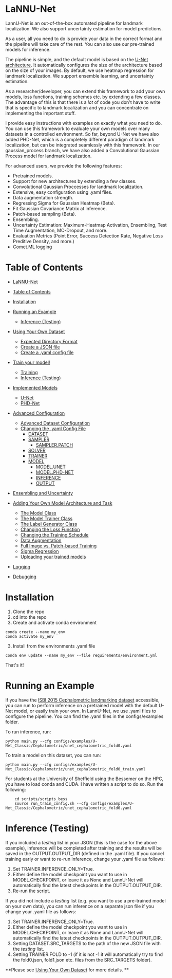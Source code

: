 # LaNNU-Net

LannU-Net is an out-of-the-box automated pipeline for landmark localization. We also support uncertainty estimation for model predictions.

As a user, all you need to do is provide your data in the correct format and the pipeline will take care of the rest. You can also use our pre-trained models for inference.

The pipeline is simple, and the default model is based on the [U-Net architecture](https://link.springer.com/content/pdf/10.1007/978-3-319-24574-4_28.pdf). It automatically configures the size of the architecture based on the size of your images. By default, we use heatmap regression for landmark localization. We support ensemble learning, and uncertainty estimation.

As a researcher/developer, you can extend this framework to add your own models, loss functions, training schemes etc. by extending a few classes. The advantage of this is that there is a *lot* of code you don't have to write that is specific to landmark localization and you can concentrate on implementing the important stuff. 

I provide easy instructions with examples on exactly what you need to do. You can use this framework to evaluate your own models over many datasets in a controlled environment.  So far, beyond U-Net we have also added PHD-Net, which is a completely different paradigm of landmark localization, but can be integrated seamlessly with this framework. In our gaussian_process branch, we have also added a Convolutional Gaussian Process model for landmark localization.




For advanced users, we provide the following features:
- Pretrained models.
- Support for new architectures by extending a few classes.
- Convolutional Gaussian Proccesses for landmark localization.
- Extensive, easy configuration using .yaml files.
- Data augmentation strength.
- Regressing Sigma for Gaussian Heatmap (Beta).
- Fit Gaussian Covariance Matrix at inference.
- Patch-based sampling (Beta).
- Ensembling.
- Uncertainty Estimation: Maximum-Heatmap Activation, Ensembling, Test Time Augmentation, MC-Dropout, and more.
- Evaluation Metrics (Point Error, Success Detection Rate, Negative Loss Preditive Density, and more.)
- Comet.ML logging

# Table of Contents
- [LaNNU-Net](#lannu-net)
- [Table of Contents](#table-of-contents)
- [Installation](#installation)
- [Running an Example](#running-an-example)
  - [Inference (Testing)](#inference-testing)
- [Using Your Own Dataset](documentation/readme/using_own_dataset.md)
  - [Expected Directory Format](documentation/readme/using_own_dataset.md#1-expected-directory-format)
  - [Create a JSON file](documentation/readme/using_own_dataset.md#2-create-a-json-file)
  - [Create a .yaml config file](documentation/readme/using_own_dataset.md#3-create-a-yaml-config-file)
- [Train your model!](documentation/readme/train_own_model.md)
  - [Training](documentation/readme/train_own_model.md#training)
  - [Inference (Testing)](documentation/readme/inference.md)
- [Implemented Models](documentation/readme/implemented_models.md)
  - [U-Net](documentation/readme/implemented_models.md#u-net)
  - [PHD-Net](documentation/readme/implemented_models.md#phd-net)
- [Advanced Configuration](documentation/readme/advanced_yaml_config.md)
  - [Advanced Dataset Configuration](documentation/readme/advanced_yaml_config.md#advanced-dataset-configuration)
  - [Changing the .yaml Config File](documentation/readme/advanced_yaml_config.md#changing-the-yaml-config-file)
    - [DATASET](documentation/readme/advanced_yaml_config.md#dataset)
    - [SAMPLER](documentation/readme/advanced_yaml_config.md#sampler)
      - [SAMPLER.PATCH](documentation/readme/advanced_yaml_config.md#samplerpatch)
    - [SOLVER](documentation/readme/advanced_yaml_config.md#solver)
    - [TRAINER](documentation/readme/advanced_yaml_config.md#trainer)
    - [MODEL](documentation/readme/advanced_yaml_config.md#model)
      - [MODEL.UNET](documentation/readme/advanced_yaml_config.md#modelunet)
      - [MODEL.PHD-NET](documentation/readme/advanced_yaml_config.md#modelphd-net)
      - [INFERENCE](documentation/readme/advanced_yaml_config.md#inference)
      - [OUTPUT](documentation/readme/advanced_yaml_config.md#output)

- [Ensembling and Uncertainty](documentation/readme/ensembling_and_uncertainty.md#ensembling-and-uncertainty)
- [Adding Your Own Model Architecture and Task](documentation/readme/adding_new_models.md)
  - [The Model Class](documentation/readme/adding_new_models.md#the-model-class)
  - [The Model Trainer Class](documentation/readme/adding_new_models.md#the-model-trainer-class)
  - [The Label Generator Class](documentation/readme/adding_new_models.md#the-label-generator-class)
  - [Changing the Loss Function](documentation/readme/adding_new_models.md#changing-the-loss-function)
  - [Changing the Training Schedule](documentation/readme/adding_new_models.md#changing-the-training-schedule)
  - [Data Augmentation](documentation/readme/adding_new_models.md#data-augmentation)
  - [Full Image vs. Patch-based Training](documentation/readme/adding_new_models.md#full-image-vs-patch-based-training)
  -  [Sigma Regression](documentation/readme/adding_new_models.md#sigma-regression)
  - [Uploading your trained models](documentation/readme/adding_new_models.md#uploading-your-trained-model)

- [Logging](documentation/readme/logging.md)
- [Debugging](documentation/readme/debugging.md)
    


# Installation
1) Clone the repo
2) cd into the repo
3) Create and activate conda environment
```
conda create --name my_env
conda activate my_env
```
3) Install from the environments .yaml file
```
conda env update --name my_env --file requirements/environment.yml
```

That's it!

# Running an Example
If you have the [ISBI 2015 Cephalometric landmarking dataset](https://www.sciencedirect.com/science/article/pii/S1361841516000190) accessible, you can run to perform inference on a pretrained model with the default U-Net model, or easily train your own. In LannU-Net, we use .yaml files to configure the pipeline. You can find the .yaml files in the configs/examples folder. 

To run inference, run:

    python main.py --cfg configs/examples/U-Net_Classic/Cephalometric/unet_cephalometric_fold0.yaml

To train a model on this dataset, you can run:

    python main.py --cfg configs/examples/U-Net_Classic/Cephalometric/unet_cephalometric_fold0_train.yaml


For students at the University of Sheffield using the Bessemer on the HPC, you have to load conda and CUDA. I have written a script to do so. Run the following:

```
    cd scripts/scripts_bess
    source run_train_config.sh --cfg configs/examples/U-Net_Classic/Cephalometric/unet_cephalometric_fold0.yaml
```

# Inference (Testing) 
If you included a *testing* list in your JSON (this is the case for the above example), inference will be completed after training and the results will be saved in the OUTPUT.OUTPUT_DIR (defined in the .yaml file). If you cancel training early or want to re-run inference, change your .yaml file as follows:

1) Set TRAINER.INFERENCE_ONLY=True. 
2) Either define the model checkpoint you want to use in MODEL.CHECKPOINT, or leave it as None and LannU-Net will automatically find the latest checkpoints in the OUTPUT.OUTPUT_DIR.
3) Re-run the script.


 If you did not include a *testing* list (e.g. you want to use a pre-trained model on your own data), you can run inference on a separate json file if you change your .yaml file as follows:

1) Set TRAINER.INFERENCE_ONLY=True. 
2) Either define the model checkpoint you want to use in MODEL.CHECKPOINT, or leave it as None and LannU-Net will automatically find the latest checkpoints in the OUTPUT.OUTPUT_DIR.
3) Setting DATASET.SRC_TARGETS to the path of the new JSON file with the *testing* list.
4) Setting TRAINER.FOLD to -1 (if it is not -1 it will automatically try to find the fold0.json, fold1.json etc. files from the SRC_TARGETS folder).

**Please see [Using Your Own Dataset](documentation/readme/using_own_dataset.md) for more details. 
**




